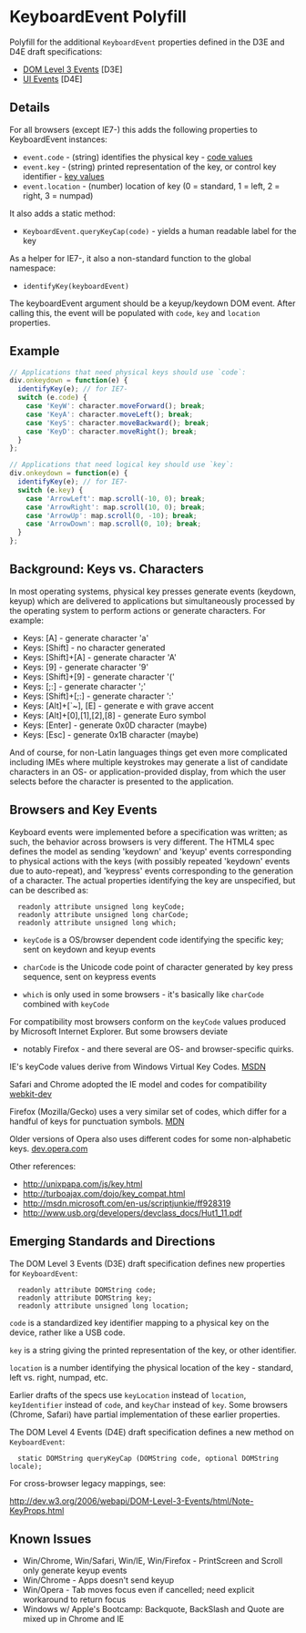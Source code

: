 # KeyboardEvent Polyfill

Polyfill for the additional `KeyboardEvent` properties defined in the D3E and D4E draft specifications:

* [DOM Level 3 Events](https://dvcs.w3.org/hg/dom3events/raw-file/tip/html/DOM3-Events.html) [D3E]
* [UI Events](https://dvcs.w3.org/hg/d4e/raw-file/tip/source_respec.htm) [D4E]

## Details

For all browsers (except IE7-) this adds the following properties to
KeyboardEvent instances:

* `event.code` - (string) identifies the physical key - [code values](https://dvcs.w3.org/hg/dom3events/raw-file/tip/html/DOM3Events-code.html)
* `event.key` - (string) printed representation of the key, or control key identifier - [key values](https://dvcs.w3.org/hg/dom3events/raw-file/tip/html/DOM3Events-key.html)
* `event.location` - (number) location of key (0 = standard, 1 = left, 2 = right, 3 = numpad)

It also adds a static method:

* `KeyboardEvent.queryKeyCap(code)` - yields a human readable label for the key

As a helper for IE7-, it also a non-standard function to the global namespace:

* `identifyKey(keyboardEvent)`

The keyboardEvent argument should be a keyup/keydown DOM event. After
calling this, the event will be populated with `code`, `key` and `location`
properties.

## Example

```js
// Applications that need physical keys should use `code`:
div.onkeydown = function(e) {
  identifyKey(e); // for IE7-
  switch (e.code) {
    case 'KeyW': character.moveForward(); break;
    case 'KeyA': character.moveLeft(); break;
    case 'KeyS': character.moveBackward(); break;
    case 'KeyD': character.moveRight(); break;
  }
};

// Applications that need logical key should use `key`:
div.onkeydown = function(e) {
  identifyKey(e); // for IE7-
  switch (e.key) {
    case 'ArrowLeft': map.scroll(-10, 0); break;
    case 'ArrowRight': map.scroll(10, 0); break;
    case 'ArrowUp': map.scroll(0, -10); break;
    case 'ArrowDown': map.scroll(0, 10); break;
  }
};
```

## Background: Keys vs. Characters

In most operating systems, physical key presses generate events
(keydown, keyup) which are delivered to applications but
simultaneously processed by the operating system to perform actions
or generate characters. For example:

* Keys: [A] - generate character 'a'
* Keys: [Shift] - no character generated
* Keys: [Shift]+[A] - generate character 'A'
* Keys: [9] - generate character '9'
* Keys: [Shift]+[9] - generate character '('
* Keys: [;:] - generate character ';'
* Keys: [Shift]+[;:] - generate character ':'
* Keys: [Alt]+[`~], [E] - generate e with grave accent
* Keys: [Alt]+[0],[1],[2],[8] - generate Euro symbol
* Keys: [Enter] - generate 0x0D character (maybe)
* Keys: [Esc] - generate 0x1B character (maybe)

And of course, for non-Latin languages things get even more
complicated including IMEs where multiple keystrokes may generate a
list of candidate characters in an OS- or application-provided
display, from which the user selects before the character is
presented to the application.

## Browsers and Key Events

Keyboard events were implemented before a specification was
written; as such, the behavior across browsers is very different.
The HTML4 spec defines the model as sending 'keydown' and 'keyup'
events corresponding to physical actions with the keys (with
possibly repeated 'keydown' events due to auto-repeat), and
'keypress' events corresponding to the generation of a character.
The actual properties identifying the key are unspecified, but can
be described as:

```idl
  readonly attribute unsigned long keyCode;
  readonly attribute unsigned long charCode;
  readonly attribute unsigned long which;
```

* `keyCode` is a OS/browser dependent code identifying the
  specific key; sent on keydown and keyup events

* `charCode` is the Unicode code point of character generated by
  key press sequence, sent on keypress events

* `which` is only used in some browsers - it's basically like
  `charCode` combined with `keyCode`

For compatibility most browsers conform on the `keyCode` values
produced by Microsoft Internet Explorer. But some browsers deviate
- notably Firefox - and there several are OS- and browser-specific quirks.

IE's keyCode values derive from Windows Virtual Key Codes.
[MSDN](http://msdn.microsoft.com/en-us/library/dd375731(VS.85).aspx)

Safari and Chrome adopted the IE model and codes for compatibility
[webkit-dev](https://lists.webkit.org/pipermail/webkit-dev/2007-December/002992.html)

Firefox (Mozilla/Gecko) uses a very similar set of codes, which differ
for a handful of keys for punctuation symbols.
[MDN](https://developer.mozilla.org/en/DOM/Event/UIEvent/KeyEvent)

Older versions of Opera also uses different codes for some non-alphabetic keys.
[dev.opera.com](http://dev.opera.com/articles/view/keyboard-accessible-web-applications-3/)

Other references:

*  http://unixpapa.com/js/key.html
*  http://turboajax.com/dojo/key_compat.html
*  http://msdn.microsoft.com/en-us/scriptjunkie/ff928319
*  http://www.usb.org/developers/devclass_docs/Hut1_11.pdf

## Emerging Standards and Directions

The DOM Level 3 Events (D3E) draft specification defines new
properties for `KeyboardEvent`:

```idl
  readonly attribute DOMString code;
  readonly attribute DOMString key;
  readonly attribute unsigned long location;
```

  `code` is a standardized key identifier mapping to a physical key
  on the device, rather like a USB code.

  `key` is a string giving the printed representation of the key,
  or other identifier.

  `location` is a number identifying the physical location of the
  key - standard, left vs. right, numpad, etc.

Earlier drafts of the specs use `keyLocation` instead of
`location`, `keyIdentifier` instead of `code`, and `keyChar` instead
of `key`. Some browsers (Chrome, Safari) have partial
implementation of these earlier properties.

The DOM Level 4 Events (D4E) draft specification defines a new
method on `KeyboardEvent`:

```idl
  static DOMString queryKeyCap (DOMString code, optional DOMString locale);
```

For cross-browser legacy mappings, see:

  http://dev.w3.org/2006/webapi/DOM-Level-3-Events/html/Note-KeyProps.html

## Known Issues

* Win/Chrome, Win/Safari, Win/IE, Win/Firefox - PrintScreen and Scroll only generate keyup events
* Win/Chrome - Apps doesn't send keyup
* Win/Opera - Tab moves focus even if cancelled; need explicit workaround to return focus
* Windows w/ Apple's Bootcamp: Backquote, BackSlash and Quote are mixed up in Chrome and IE
